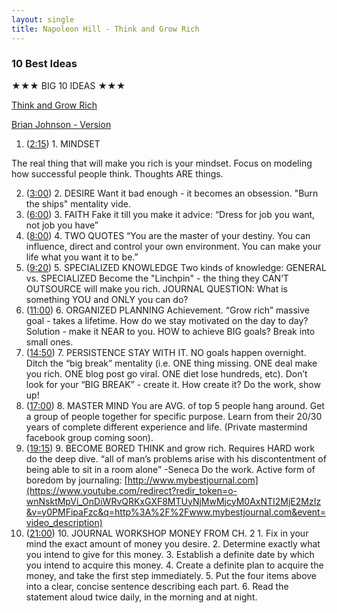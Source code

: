 ```yaml
---
layout: single
title: Napoleon Hill - Think and Grow Rich
---
```


### 10 Best Ideas

★★★ BIG 10 IDEAS ★★★

[Think and Grow Rich](https://www.youtube.com/watch?v=y0PMFipaFzc)

[Brian Johnson - Version](https://www.youtube.com/watch?v=qr21i88-H54)

1.  ([2:15](https://www.youtube.com/watch?v=y0PMFipaFzc&t=135s)) 1. MINDSET 

   The real thing that will make you rich is your mindset. Focus on modeling how successful people think. Thoughts ARE things. 

2. ([3:00](https://www.youtube.com/watch?v=y0PMFipaFzc&t=180s)) 2. DESIRE Want it bad enough - it becomes an obsession. "Burn the ships" mentality vide.  
3. ([6:00](https://www.youtube.com/watch?v=y0PMFipaFzc&t=360s)) 3. FAITH Fake it till you make it advice: “Dress for job you want, not job you have” 
4.  ([8:00](https://www.youtube.com/watch?v=y0PMFipaFzc&t=480s)) 4. TWO QUOTES “You are the master of your destiny. You can influence, direct and  control your own environment. You can make your life what you want it to be.” 
5.  ([9:20](https://www.youtube.com/watch?v=y0PMFipaFzc&t=560s)) 5. SPECIALIZED KNOWLEDGE Two kinds of knowledge: GENERAL vs. SPECIALIZED Become the "Linchpin" - the thing they CAN’T OUTSOURCE will make you  rich. JOURNAL QUESTION: What is something YOU and ONLY you can do? 
6. ([11:00](https://www.youtube.com/watch?v=y0PMFipaFzc&t=660s)) 6. ORGANIZED PLANNING Achievement. “Grow rich” massive goal - takes a lifetime. How do we stay motivated on the day to day? Solution - make it NEAR to you.  HOW to  achieve BIG goals? Break into small ones.  
7. ([14:50](https://www.youtube.com/watch?v=y0PMFipaFzc&t=890s)) 7. PERSISTENCE STAY WITH IT. NO goals happen overnight. Ditch the “big break” mentality (i.e. ONE thing missing. ONE deal make you rich. ONE blog post go  viral. ONE diet lose hundreds, etc). Don’t look for your “BIG BREAK” -  create it. How create it? Do the work, show up! 
8.  ([17:00](https://www.youtube.com/watch?v=y0PMFipaFzc&t=1020s)) 8. MASTER MIND You are AVG. of top 5 people hang around. Get a group of people together for specific purpose. Learn from their 20/30 years of complete  different experience and life. (Private mastermind facebook group coming soon). 
9. ([19:15](https://www.youtube.com/watch?v=y0PMFipaFzc&t=1155s)) 9. BECOME BORED THINK and grow rich. Requires HARD work do the deep dive. “all of man’s problems arise with his discontentment of being able to sit in a room alone” -Seneca Do the work. Active form of boredom by journaling: [http://www.mybestjournal.com](https://www.youtube.com/redirect?redir_token=o-wnNsktMpVi_OnDiWRvQRKxGXF8MTUyNjMwMjcyM0AxNTI2MjE2MzIz&v=y0PMFipaFzc&q=http%3A%2F%2Fwww.mybestjournal.com&event=video_description) 
10. ([21:00](https://www.youtube.com/watch?v=y0PMFipaFzc&t=1260s)) 10. JOURNAL WORKSHOP MONEY FROM CH. 2 1. Fix in your mind the exact amount of money you desire. 2. Determine exactly what you intend to give for this money. 3. Establish a definite date by which you intend to acquire this money. 4. Create a definite plan to acquire the money, and take the first step immediately. 5. Put the four items above into a clear, concise sentence describing each part. 6. Read the statement aloud twice daily, in the morning and at night.
